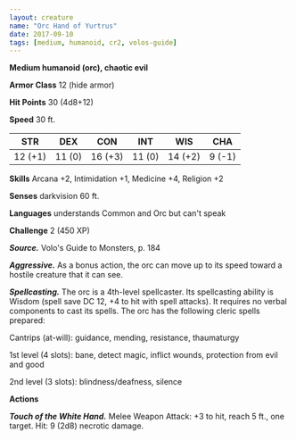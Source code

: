 ```yaml
---
layout: creature
name: "Orc Hand of Yurtrus"
date: 2017-09-10
tags: [medium, humanoid, cr2, volos-guide]
---
```


**Medium humanoid (orc), chaotic evil**

**Armor Class** 12 (hide armor)

**Hit Points** 30 (4d8+12)

**Speed** 30 ft.

|   STR   |   DEX   |   CON   |   INT   |   WIS   |   CHA   |
|:-----:|:-----:|:-----:|:-----:|:-----:|:-----:|
| 12 (+1) | 11 (0) | 16 (+3) | 11 (0) | 14 (+2) | 9 (-1) |

**Skills** Arcana +2, Intimidation +1, Medicine +4, Religion +2

**Senses** darkvision 60 ft.

**Languages** understands Common and Orc but can't speak

**Challenge** 2 (450 XP)

***Source.*** Volo's Guide to Monsters, p. 184

***Aggressive.*** As a bonus action, the orc can move up to its speed toward a hostile creature that it can see.

***Spellcasting.*** The orc is a 4th-level spellcaster. Its spellcasting ability is Wisdom (spell save DC 12, +4 to hit with spell attacks). It requires no verbal components to cast its spells. The orc has the following cleric spells prepared:

Cantrips (at-will): guidance, mending, resistance, thaumaturgy

1st level (4 slots): bane, detect magic, inflict wounds, protection from evil and good

2nd level (3 slots): blindness/deafness, silence

**Actions**

***Touch of the White Hand.*** Melee Weapon Attack: +3 to hit, reach 5 ft., one target. Hit: 9 (2d8) necrotic damage.

